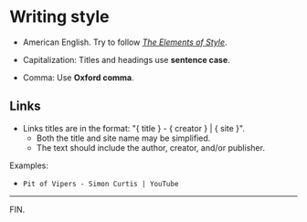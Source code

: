 # Writing style

- American English. Try to follow [_The Elements of Style_](https://en.wikipedia.org/wiki/The_Elements_of_Style).

- Capitalization: Titles and headings use **sentence case**.

- Comma: Use **Oxford comma**.


## Links

- Links titles are in the format: "{ title } - { creator } | { site }".  
    * Both the title and site name may be simplified.
    * The text should include the author, creator, and/or publisher.

Examples:
- `Pit of Vipers - Simon Curtis | YouTube`

---

FIN.
